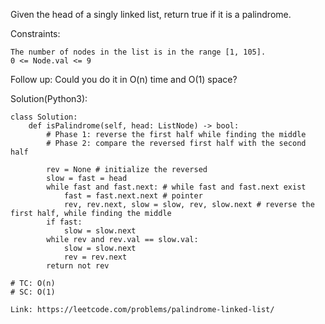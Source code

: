 Given the head of a singly linked list, return true if it is a palindrome.

Constraints:
```
The number of nodes in the list is in the range [1, 105].
0 <= Node.val <= 9
``` 
Follow up: Could you do it in O(n) time and O(1) space?

Solution(Python3):
```
class Solution:
    def isPalindrome(self, head: ListNode) -> bool:
        # Phase 1: reverse the first half while finding the middle
        # Phase 2: compare the reversed first half with the second half
        
        rev = None # initialize the reversed
        slow = fast = head
        while fast and fast.next: # while fast and fast.next exist
            fast = fast.next.next # pointer
            rev, rev.next, slow = slow, rev, slow.next # reverse the first half, while finding the middle
        if fast:
            slow = slow.next
        while rev and rev.val == slow.val:
            slow = slow.next
            rev = rev.next
        return not rev
        
# TC: O(n)
# SC: O(1)
```
```
Link: https://leetcode.com/problems/palindrome-linked-list/
```
